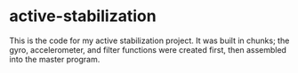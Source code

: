 # active-stabilization
This is the code for my active stabilization project. It was built in chunks; the gyro, accelerometer, and filter functions were created first, then assembled into the master program.
